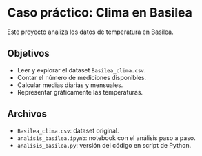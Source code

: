 # Caso práctico: Clima en Basilea

Este proyecto analiza los datos de temperatura en Basilea.

## Objetivos
- Leer y explorar el dataset `Basilea_clima.csv`.
- Contar el número de mediciones disponibles.
- Calcular medias diarias y mensuales.
- Representar gráficamente las temperaturas.

## Archivos
- `Basilea_clima.csv`: dataset original.
- `analisis_basilea.ipynb`: notebook con el análisis paso a paso.
- `analisis_basilea.py`: versión del código en script de Python.


